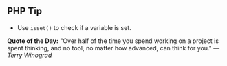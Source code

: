 ## PHP Tip
- Use `isset()` to check if a variable is set.  

**Quote of the Day:** "Over half of the time you spend working on a project is spent thinking, and no tool, no matter how advanced, can think for you." — *Terry Winograd*  
